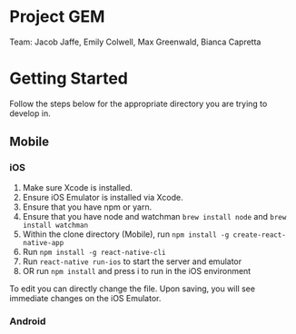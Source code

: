 # Project GEM
Team: Jacob Jaffe, Emily Colwell, Max Greenwald, Bianca Capretta

# Getting Started
Follow the steps below for the appropriate directory you are trying to develop in.

## Mobile

### iOS
1. Make sure Xcode is installed.
2. Ensure iOS Emulator is installed via Xcode.
3. Ensure that you have npm or yarn.
4. Ensure that you have node and watchman `brew install node` and `brew install watchman`
5. Within the clone directory (Mobile), run `npm install -g create-react-native-app`
6. Run `npm install -g react-native-cli`
7. Run `react-native run-ios` to start the server and emulator 
8. OR run `npm install` and press i to run in the iOS environment

To edit you can directly change the file. Upon saving, you will see immediate changes on the iOS Emulator.

### Android
